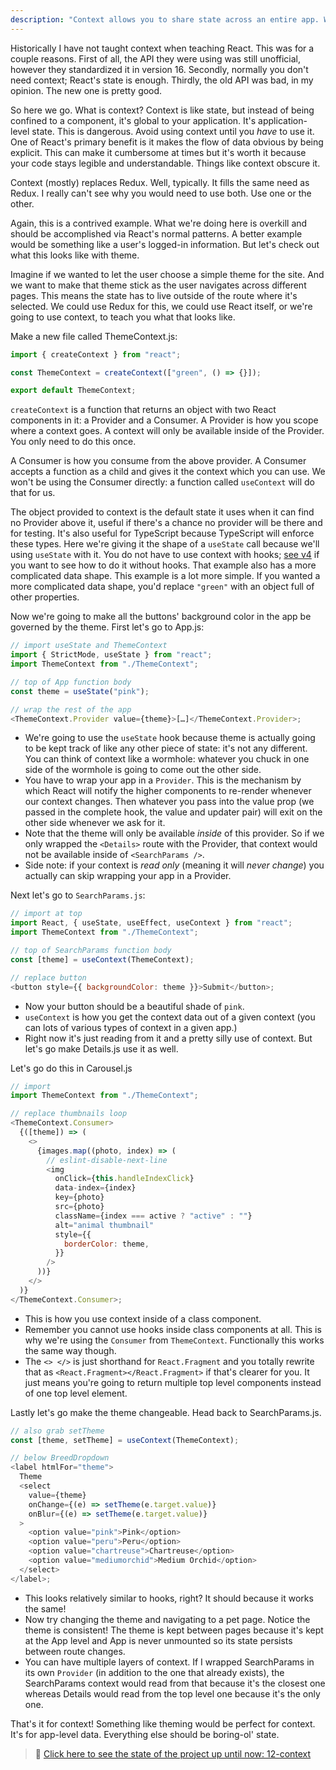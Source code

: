 ```yaml
---
description: "Context allows you to share state across an entire app. While a powerful feature it has drawbacks which Brian discusses here."
---
```


Historically I have not taught context when teaching React. This was for a couple reasons. First of all, the API they were using was still unofficial, however they standardized it in version 16. Secondly, normally you don't need context; React's state is enough. Thirdly, the old API was bad, in my opinion. The new one is pretty good.

So here we go. What is context? Context is like state, but instead of being confined to a component, it's global to your application. It's application-level state. This is dangerous. Avoid using context until you _have_ to use it. One of React's primary benefit is it makes the flow of data obvious by being explicit. This can make it cumbersome at times but it's worth it because your code stays legible and understandable. Things like context obscure it.

Context (mostly) replaces Redux. Well, typically. It fills the same need as Redux. I really can't see why you would need to use both. Use one or the other.

Again, this is a contrived example. What we're doing here is overkill and should be accomplished via React's normal patterns. A better example would be something like a user's logged-in information. But let's check out what this looks like with theme.

Imagine if we wanted to let the user choose a simple theme for the site. And we want to make that theme stick as the user navigates across different pages. This means the state has to live outside of the route where it's selected. We could use Redux for this, we could use React itself, or we're going to use context, to teach you what that looks like.

Make a new file called ThemeContext.js:

```javascript
import { createContext } from "react";

const ThemeContext = createContext(["green", () => {}]);

export default ThemeContext;
```

`createContext` is a function that returns an object with two React components in it: a Provider and a Consumer. A Provider is how you scope where a context goes. A context will only be available inside of the Provider. You only need to do this once.

A Consumer is how you consume from the above provider. A Consumer accepts a function as a child and gives it the context which you can use. We won't be using the Consumer directly: a function called `useContext` will do that for us.

The object provided to context is the default state it uses when it can find no Provider above it, useful if there's a chance no provider will be there and for testing. It's also useful for TypeScript because TypeScript will enforce these types. Here we're giving it the shape of a `useState` call because we'll using `useState` with it. You do not have to use context with hooks; [see v4][v4] if you want to see how to do it without hooks. That example also has a more complicated data shape. This example is a lot more simple. If you wanted a more complicated data shape, you'd replace `"green"` with an object full of other properties.

Now we're going to make all the buttons' background color in the app be governed by the theme. First let's go to App.js:

```javascript
// import useState and ThemeContext
import { StrictMode, useState } from "react";
import ThemeContext from "./ThemeContext";

// top of App function body
const theme = useState("pink");

// wrap the rest of the app
<ThemeContext.Provider value={theme}>[…]</ThemeContext.Provider>;
```

- We're going to use the `useState` hook because theme is actually going to be kept track of like any other piece of state: it's not any different. You can think of context like a wormhole: whatever you chuck in one side of the wormhole is going to come out the other side.
- You have to wrap your app in a `Provider`. This is the mechanism by which React will notify the higher components to re-render whenever our context changes. Then whatever you pass into the value prop (we passed in the complete hook, the value and updater pair) will exit on the other side whenever we ask for it.
- Note that the theme will only be available _inside_ of this provider. So if we only wrapped the `<Details>` route with the Provider, that context would not be available inside of `<SearchParams />`.
- Side note: if your context is _read only_ (meaning it will _never change_) you actually can skip wrapping your app in a Provider.

Next let's go to `SearchParams.js`:

```javascript
// import at top
import React, { useState, useEffect, useContext } from "react";
import ThemeContext from "./ThemeContext";

// top of SearchParams function body
const [theme] = useContext(ThemeContext);

// replace button
<button style={{ backgroundColor: theme }}>Submit</button>;
```

- Now your button should be a beautiful shade of `pink`.
- `useContext` is how you get the context data out of a given context (you can lots of various types of context in a given app.)
- Right now it's just reading from it and a pretty silly use of context. But let's go make Details.js use it as well.

Let's go do this in Carousel.js

```javascript
// import
import ThemeContext from "./ThemeContext";

// replace thumbnails loop
<ThemeContext.Consumer>
  {([theme]) => (
    <>
      {images.map((photo, index) => (
        // eslint-disable-next-line
        <img
          onClick={this.handleIndexClick}
          data-index={index}
          key={photo}
          src={photo}
          className={index === active ? "active" : ""}
          alt="animal thumbnail"
          style={{
            borderColor: theme,
          }}
        />
      ))}
    </>
  )}
</ThemeContext.Consumer>;
```

- This is how you use context inside of a class component.
- Remember you cannot use hooks inside class components at all. This is why we're using the `Consumer` from `ThemeContext`. Functionally this works the same way though.
- The `<> </>` is just shorthand for `React.Fragment` and you totally rewrite that as `<React.Fragment></React.Fragment>` if that's clearer for you. It just means you're going to return multiple top level components instead of one top level element.

Lastly let's go make the theme changeable. Head back to SearchParams.js.

```javascript
// also grab setTheme
const [theme, setTheme] = useContext(ThemeContext);

// below BreedDropdown
<label htmlFor="theme">
  Theme
  <select
    value={theme}
    onChange={(e) => setTheme(e.target.value)}
    onBlur={(e) => setTheme(e.target.value)}
  >
    <option value="pink">Pink</option>
    <option value="peru">Peru</option>
    <option value="chartreuse">Chartreuse</option>
    <option value="mediumorchid">Medium Orchid</option>
  </select>
</label>;
```

- This looks relatively similar to hooks, right? It should because it works the same!
- Now try changing the theme and navigating to a pet page. Notice the theme is consistent! The theme is kept between pages because it's kept at the App level and App is never unmounted so its state persists between route changes.
- You can have multiple layers of context. If I wrapped SearchParams in its own `Provider` (in addition to the one that already exists), the SearchParams context would read from that because it's the closest one whereas Details would read from the top level one because it's the only one.

That's it for context! Something like theming would be perfect for context. It's for app-level data. Everything else should be boring-ol' state.

> 🏁 [Click here to see the state of the project up until now: 12-context][step]

[step]: https://github.com/btholt/citr-v8-project/tree/master/12-context
[v4]: https://btholt.github.io/complete-intro-to-react-v4/context
